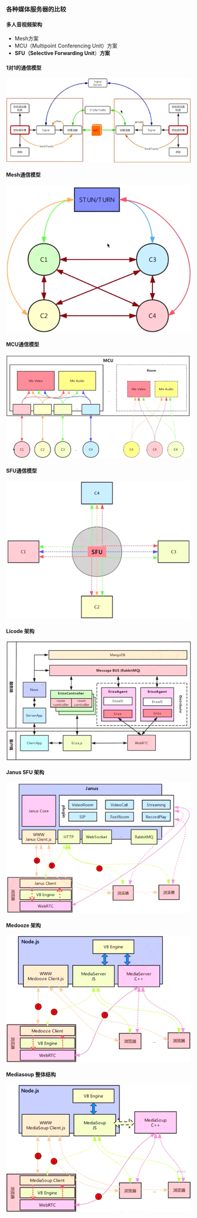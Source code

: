 ### 各种媒体服务器的比较

#### 多人音视频架构

* Mesh方案
* MCU（MuItipoint Conferencing Unit）方案
* **SFU（SeIective Forwarding Unit**）**方案**



#### 1对1的通信模型

![](../../../assets/img/2022-09-25/fast_11-32-45.png)



#### Mesh通信模型

![](../../../assets/img/2022-09-25/fast_11-35-01.png)



#### MCU通信模型

![](../../../assets/img/2022-09-25/fast_11-36-12.png)



#### SFU通信模型

![](../../../assets/img/2022-09-25/fast_11-40-34.png)



#### Licode 架构

![](../../../assets/img/2022-09-25/fast_11-43-41.png) 



#### Janus SFU 架构

![](../../../assets/img/2022-09-25/fast_11-46-26.png)



####  Medooze 架构

![](../../../assets/img/2022-09-25/fast_11-53-55.png)



#### Mediasoup 整体结构

![](../../../assets/img/2022-09-25/fast_11-56-38.png)















